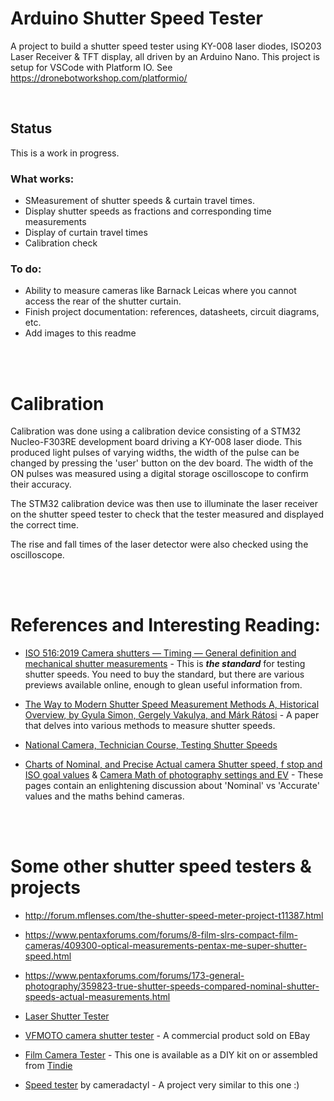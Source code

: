 # Arduino Shutter Speed Tester

A project to build a shutter speed tester using KY-008 laser diodes, ISO203 Laser Receiver & TFT display, all driven by an Arduino Nano.
This project is setup for VSCode with Platform IO. See https://dronebotworkshop.com/platformio/

<br>

## Status
This is a work in progress.


### What works:
* SMeasurement of shutter speeds & curtain travel times.
* Display shutter speeds as fractions and corresponding time measurements
* Display of curtain travel times
* Calibration check


### To do:
* Ability to measure cameras like Barnack Leicas where you cannot access the rear of the shutter curtain.
* Finish project documentation: references, datasheets, circuit diagrams, etc. 
* Add images to this readme

<br>
<br>

# Calibration
Calibration was done using a calibration device consisting of a STM32 Nucleo-F303RE development board driving a KY-008 laser diode. This produced light pulses of varying widths, the width of the pulse can be changed by pressing the 'user' button on the dev board. The width of the ON pulses was measured using a digital storage oscilloscope to confirm their accuracy.

The STM32 calibration device was then use to illuminate the laser receiver on the shutter speed tester to check that the tester measured and displayed the correct time.

The rise and fall times of the laser detector were also checked using the oscilloscope.

<br>
<br>

# References and Interesting Reading:
* [ISO 516:2019 Camera shutters — Timing — General definition and mechanical shutter measurements](https://www.iso.org/standard/70966.html) - This is __*the standard*__ for testing shutter speeds. You need to buy the standard, but there are various previews available online, enough to glean useful information from.

* [The Way to Modern Shutter Speed Measurement Methods A, Historical Overview, by Gyula Simon, Gergely Vakulya, and Márk Rátosi](https://www.mdpi.com/1424-8220/22/5/1871) - A paper that delves into various methods to measure shutter speeds.

* [National Camera, Technician Course, Testing Shutter Speeds](https://learncamerarepair.com/downloads/pdf/NatCam-Shutter-Test-Guide.pdf)

* [Charts of Nominal, and Precise Actual camera
Shutter speed, f stop and ISO goal values](https://www.scantips.com/lights/math.html) &  [Camera Math of photography settings and EV](https://www.scantips.com/lights/fstop2.html) - These pages contain an enlightening discussion about 'Nominal' vs 'Accurate' values and the maths behind cameras.


<br>
<br>

# Some other shutter speed testers & projects
* http://forum.mflenses.com/the-shutter-speed-meter-project-t11387.html

* https://www.pentaxforums.com/forums/8-film-slrs-compact-film-cameras/409300-optical-measurements-pentax-me-super-shutter-speed.html

* https://www.pentaxforums.com/forums/173-general-photography/359823-true-shutter-speeds-compared-nominal-shutter-speeds-actual-measurements.html

* [Laser Shutter Tester](https://community.element14.com/challenges-projects/project14/makingtime/b/blog/posts/laser-shutter-tester)

* [VFMOTO camera shutter tester](https://www.ebay.com/itm/154737256704) - A commercial product sold on EBay

* [Film Camera Tester](https://github.com/srozum/film_camera_tester/wiki) - This one is available as a DIY kit on or assembled from [Tindie](https://www.tindie.com/products/srozum/film-camera-tester/)

* [Speed tester](https://github.com/cameradactyl/Shutter-Timer) by cameradactyl - A project very similar to this one :)
